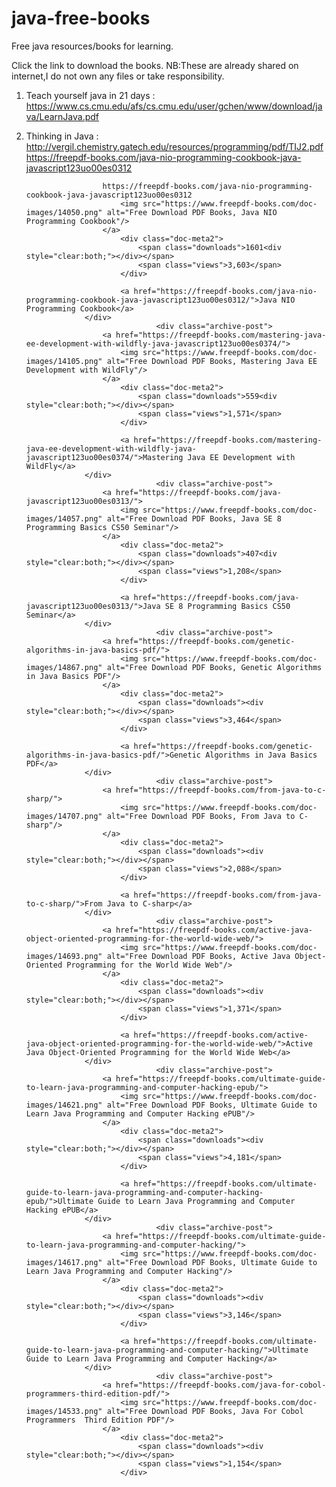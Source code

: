# java-free-books
Free java resources/books  for learning.

Click the link to download the books.
NB:These are already shared on internet,I do not own any files or take responsibility.

1) Teach yourself java in 21 days :  https://www.cs.cmu.edu/afs/cs.cmu.edu/user/gchen/www/download/java/LearnJava.pdf
2) Thinking in Java : http://vergil.chemistry.gatech.edu/resources/programming/pdf/TIJ2.pdf
	https://freepdf-books.com/java-nio-programming-cookbook-java-javascript123uo00es0312


                	
        				https://freepdf-books.com/java-nio-programming-cookbook-java-javascript123uo00es0312
                            <img src="https://www.freepdf-books.com/doc-images/14050.png" alt="Free Download PDF Books, Java NIO Programming Cookbook"/>					
        				</a>
        				    <div class="doc-meta2">					
								<span class="downloads">1601<div style="clear:both;"></div></span>
								<span class="views">3,603</span>						
							</div>

        				    <a href="https://freepdf-books.com/java-nio-programming-cookbook-java-javascript123uo00es0312/">Java NIO Programming Cookbook</a>
        			</div>
        		        			<div class="archive-post">
        				<a href="https://freepdf-books.com/mastering-java-ee-development-with-wildfly-java-javascript123uo00es0374/">
                            <img src="https://www.freepdf-books.com/doc-images/14105.png" alt="Free Download PDF Books, Mastering Java EE Development with WildFly"/>					
        				</a>
        				    <div class="doc-meta2">					
								<span class="downloads">559<div style="clear:both;"></div></span>
								<span class="views">1,571</span>						
							</div>

        				    <a href="https://freepdf-books.com/mastering-java-ee-development-with-wildfly-java-javascript123uo00es0374/">Mastering Java EE Development with WildFly</a>
        			</div>
        		        			<div class="archive-post">
        				<a href="https://freepdf-books.com/java-javascript123uo00es0313/">
                            <img src="https://www.freepdf-books.com/doc-images/14057.png" alt="Free Download PDF Books, Java SE 8 Programming Basics CS50 Seminar"/>					
        				</a>
        				    <div class="doc-meta2">					
								<span class="downloads">407<div style="clear:both;"></div></span>
								<span class="views">1,208</span>						
							</div>

        				    <a href="https://freepdf-books.com/java-javascript123uo00es0313/">Java SE 8 Programming Basics CS50 Seminar</a>
        			</div>
        		        			<div class="archive-post">
        				<a href="https://freepdf-books.com/genetic-algorithms-in-java-basics-pdf/">
                            <img src="https://www.freepdf-books.com/doc-images/14867.png" alt="Free Download PDF Books, Genetic Algorithms in Java Basics PDF"/>					
        				</a>
        				    <div class="doc-meta2">					
								<span class="downloads"><div style="clear:both;"></div></span>
								<span class="views">3,464</span>						
							</div>

        				    <a href="https://freepdf-books.com/genetic-algorithms-in-java-basics-pdf/">Genetic Algorithms in Java Basics PDF</a>
        			</div>
        		        			<div class="archive-post">
        				<a href="https://freepdf-books.com/from-java-to-c-sharp/">
                            <img src="https://www.freepdf-books.com/doc-images/14707.png" alt="Free Download PDF Books, From Java to C-sharp"/>					
        				</a>
        				    <div class="doc-meta2">					
								<span class="downloads"><div style="clear:both;"></div></span>
								<span class="views">2,088</span>						
							</div>

        				    <a href="https://freepdf-books.com/from-java-to-c-sharp/">From Java to C-sharp</a>
        			</div>
        		        			<div class="archive-post">
        				<a href="https://freepdf-books.com/active-java-object-oriented-programming-for-the-world-wide-web/">
                            <img src="https://www.freepdf-books.com/doc-images/14693.png" alt="Free Download PDF Books, Active Java Object-Oriented Programming for the World Wide Web"/>					
        				</a>
        				    <div class="doc-meta2">					
								<span class="downloads"><div style="clear:both;"></div></span>
								<span class="views">1,371</span>						
							</div>

        				    <a href="https://freepdf-books.com/active-java-object-oriented-programming-for-the-world-wide-web/">Active Java Object-Oriented Programming for the World Wide Web</a>
        			</div>
        		        			<div class="archive-post">
        				<a href="https://freepdf-books.com/ultimate-guide-to-learn-java-programming-and-computer-hacking-epub/">
                            <img src="https://www.freepdf-books.com/doc-images/14621.png" alt="Free Download PDF Books, Ultimate Guide to Learn Java Programming and Computer Hacking ePUB"/>					
        				</a>
        				    <div class="doc-meta2">					
								<span class="downloads"><div style="clear:both;"></div></span>
								<span class="views">4,181</span>						
							</div>

        				    <a href="https://freepdf-books.com/ultimate-guide-to-learn-java-programming-and-computer-hacking-epub/">Ultimate Guide to Learn Java Programming and Computer Hacking ePUB</a>
        			</div>
        		        			<div class="archive-post">
        				<a href="https://freepdf-books.com/ultimate-guide-to-learn-java-programming-and-computer-hacking/">
                            <img src="https://www.freepdf-books.com/doc-images/14617.png" alt="Free Download PDF Books, Ultimate Guide to Learn Java Programming and Computer Hacking"/>					
        				</a>
        				    <div class="doc-meta2">					
								<span class="downloads"><div style="clear:both;"></div></span>
								<span class="views">3,146</span>						
							</div>

        				    <a href="https://freepdf-books.com/ultimate-guide-to-learn-java-programming-and-computer-hacking/">Ultimate Guide to Learn Java Programming and Computer Hacking</a>
        			</div>
        		        			<div class="archive-post">
        				<a href="https://freepdf-books.com/java-for-cobol-programmers-third-edition-pdf/">
                            <img src="https://www.freepdf-books.com/doc-images/14533.png" alt="Free Download PDF Books, Java For Cobol Programmers  Third Edition PDF"/>					
        				</a>
        				    <div class="doc-meta2">					
								<span class="downloads"><div style="clear:both;"></div></span>
								<span class="views">1,154</span>						
							</div>

